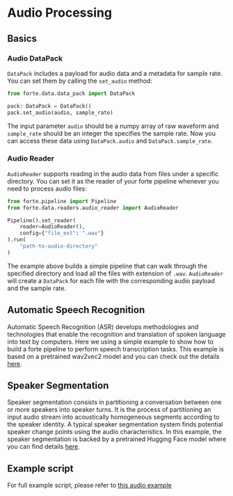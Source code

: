 # Audio Processing #

## Basics
### Audio DataPack
`DataPack` includes a payload for audio data and a metadata for sample rate. You can set them by calling the `set_audio` method:
```python
from forte.data.data_pack import DataPack

pack: DataPack = DataPack()
pack.set_audio(audio, sample_rate)
```
The input parameter `audio` should be a numpy array of raw waveform and `sample_rate` should be an integer the specifies the sample rate. Now you can access these data using `DataPack.audio` and `DataPack.sample_rate`.

### Audio Reader
`AudioReader` supports reading in the audio data from files under a specific directory. You can set it as the reader of your forte pipeline whenever you need to process audio files:
```python
from forte.pipeline import Pipeline
from forte.data.readers.audio_reader import AudioReader

Pipeline().set_reader(
    reader=AudioReader(),
    config={"file_ext": ".wav"}
).run(
    "path-to-audio-directory"
)
```
The example above builds a simple pipeline that can walk through the specified directory and load all the files with extension of `.wav`. `AudioReader` will create a `DataPack` for each file with the corresponding audio payload and the sample rate.


## Automatic Speech Recognition
Automatic Speech Recognition (ASR) develops methodologies and technologies that enable the recognition and translation of spoken language into text by computers. Here we using a simple example to show how to build a forte pipeline to perform speech transcription tasks. This example is based on a pretrained wav2vec2 model and you can check out the details [here](https://huggingface.co/facebook/wav2vec2-base-960h).
## Speaker Segmentation
Speaker segmentation consists in partitioning a conversation between one or more speakers into speaker turns. It is the process of partitioning an input audio stream into acoustically homogeneous segments according to the speaker identity. A typical speaker segmentation system finds potential speaker change points using the audio characteristics. In this example, the speaker segmentation is backed by a pretrained Hugging Face model where you can find details [here](https://huggingface.co/pyannote/speaker-segmentation).

## Example script
For full example script, please refer to [this audio example](https://github.com/feipenghe/forte/tree/master/examples/audio)
